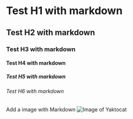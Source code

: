 # Test H1 with markdown
## Test H2 with markdown
### Test H3 with markdown
#### Test H4 with markdown
##### Test H5 with markdown
###### Test H6 with markdown

Add a image with Markdown
![Image of Yaktocat](https://octodex.github.com/images/yaktocat.png)
